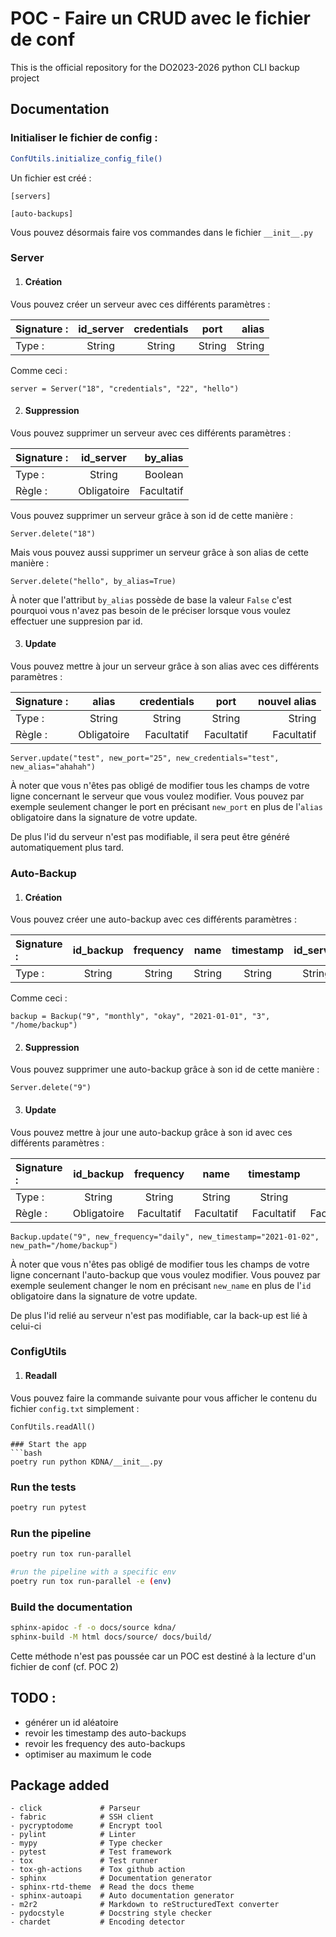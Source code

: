 # POC - Faire un CRUD avec le fichier de conf

This is the official repository for the DO2023-2026 python CLI backup project

## Documentation

### Initialiser le fichier de config :

```bash
ConfUtils.initialize_config_file()
```

Un fichier est créé :

```
[servers]

[auto-backups]

```

Vous pouvez désormais faire vos commandes dans le fichier `__init__.py`

### Server

1. #### Création

Vous pouvez créer un serveur avec ces différents paramètres :

| Signature : | id_server | credentials |  port  |  alias |
| :---------- | :-------: | :---------: | :----: | -----: |
| Type :      |  String   |   String    | String | String |

Comme ceci :

```
server = Server("18", "credentials", "22", "hello")
```

2. #### Suppression

Vous pouvez supprimer un serveur avec ces différents paramètres :

| Signature : |  id_server  |   by_alias |
| :---------- | :---------: | ---------: |
| Type :      |   String    |    Boolean |
| Règle :     | Obligatoire | Facultatif |

Vous pouvez supprimer un serveur grâce à son id de cette manière :

```
Server.delete("18")
```

Mais vous pouvez aussi supprimer un serveur grâce à son alias de cette manière :

```
Server.delete("hello", by_alias=True)
```

À noter que l'attribut `by_alias` possède de base la valeur `False` c'est pourquoi vous n'avez pas besoin de le préciser lorsque vous voulez effectuer une suppresion par id.

3. #### Update

Vous pouvez mettre à jour un serveur grâce à son alias avec ces différents paramètres :

| Signature : |    alias    | credentials |    port    | nouvel alias |
| :---------- | :---------: | :---------: | :--------: | -----------: |
| Type :      |   String    |   String    |   String   |       String |
| Règle :     | Obligatoire | Facultatif  | Facultatif |   Facultatif |

```
Server.update("test", new_port="25", new_credentials="test", new_alias="ahahah")
```

À noter que vous n'êtes pas obligé de modifier tous les champs de votre ligne concernant le serveur que vous voulez modifier. Vous pouvez par exemple seulement changer le port en précisant `new_port` en plus de l'`alias` obligatoire dans la signature de votre update.

De plus l'id du serveur n'est pas modifiable, il sera peut être généré automatiquement plus tard.


### Auto-Backup

1. #### Création

Vous pouvez créer une auto-backup avec ces différents paramètres :

| Signature : | id_backup | frequency |  name  | timestamp | id_server |   path |
| :---------- | :-------: | :-------: | :----: | :-------: | :-------: | -----: |
| Type :      |  String   |  String   | String |  String   |  String   | String |

Comme ceci :

```
backup = Backup("9", "monthly", "okay", "2021-01-01", "3", "/home/backup")
```

2. #### Suppression

Vous pouvez supprimer une auto-backup grâce à son id de cette manière :

```
Server.delete("9")
```

3. #### Update

Vous pouvez mettre à jour une auto-backup grâce à son id avec ces différents paramètres :

| Signature : |  id_backup  | frequency  |    name    | timestamp  |       path |
| :---------- | :---------: | :--------: | :--------: | :--------: | ---------: |
| Type :      |   String    |   String   |   String   |   String   |     String |
| Règle :     | Obligatoire | Facultatif | Facultatif | Facultatif | Facultatif |

```
Backup.update("9", new_frequency="daily", new_timestamp="2021-01-02", new_path="/home/backup")
```

À noter que vous n'êtes pas obligé de modifier tous les champs de votre ligne concernant l'auto-backup que vous voulez modifier. Vous pouvez par exemple seulement changer le nom en précisant `new_name` en plus de l'`id` obligatoire dans la signature de votre update.

De plus l'id relié au serveur n'est pas modifiable, car la back-up est lié à celui-ci


### ConfigUtils

1. #### Readall

Vous pouvez faire la commande suivante pour vous afficher le contenu du fichier  `config.txt` simplement :

```
ConfUtils.readAll()

### Start the app
```bash
poetry run python KDNA/__init__.py
```
### Run the tests
```bash
poetry run pytest
```
### Run the pipeline
```bash
poetry run tox run-parallel
```
```bash
#run the pipeline with a specific env
poetry run tox run-parallel -e (env)
```
### Build the documentation
```bash
sphinx-apidoc -f -o docs/source kdna/
sphinx-build -M html docs/source/ docs/build/
```

Cette méthode n'est pas poussée car un POC est destiné à la lecture d'un fichier de conf (cf. POC 2)

## TODO :

-   générer un id aléatoire
-   revoir les timestamp des auto-backups
-   revoir les frequency des auto-backups
-   optimiser au maximum le code

## Package added
    - click             # Parseur
    - fabric            # SSH client
    - pycryptodome      # Encrypt tool
    - pylint            # Linter
    - mypy              # Type checker
    - pytest            # Test framework
    - tox               # Test runner
    - tox-gh-actions    # Tox github action
    - sphinx            # Documentation generator
    - sphinx-rtd-theme  # Read the docs theme
    - sphinx-autoapi    # Auto documentation generator
    - m2r2              # Markdown to reStructuredText converter
    - pydocstyle        # Docstring style checker
    - chardet           # Encoding detector
